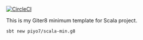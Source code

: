 [![CircleCI](https://circleci.com/gh/piyo7/scala-min.g8.svg?style=svg)](https://circleci.com/gh/piyo7/scala-min.g8)

This is my Giter8 minimum template for Scala project.

```
sbt new piyo7/scala-min.g8
```
